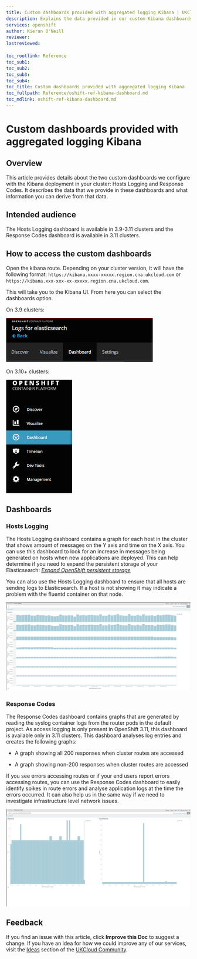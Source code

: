 ```yaml
---
title: Custom dashboards provided with aggregated logging Kibana | UKCloud Ltd
description: Explains the data provided in our custom Kibana dashboards and how you can use that data.
services: openshift
author: Kieran O'Neill
reviewer:
lastreviewed: 

toc_rootlink: Reference
toc_sub1:
toc_sub2:
toc_sub3:
toc_sub4:
toc_title: Custom dashboards provided with aggregated logging Kibana
toc_fullpath: Reference/oshift-ref-kibana-dashboard.md
toc_mdlink: oshift-ref-kibana-dashboard.md
---
```


# Custom dashboards provided with aggregated logging Kibana

## Overview

This article provides details about the two custom dashboards we configure with the Kibana deployment in your cluster: Hosts Logging and Response Codes. It describes the data that we provide in these dashboards and what information you can derive from that data.

## Intended audience

The Hosts Logging dashboard is available in 3.9-3.11 clusters and the Response Codes dashboard is available in 3.11 clusters.

## How to access the custom dashboards

Open the kibana route. Depending on your cluster version, it will have the following format: `https://kibana.xxxx-xxxxx.region.cna.ukcloud.com` or `https://kibana.xxx-xxx-xx-xxxxx.region.cna.ukcloud.com`.

This will take you to the Kibana UI. From here you can select the dashboards option. 

On 3.9 clusters:

![3.9 Kibana screenshot](images/oshift-kibana-dash-39.png)

On 3.10+ clusters:

![3.10+ Kibana screenshot](images/oshift-kibana-dash-311.png)

## Dashboards

### Hosts Logging

The Hosts Logging dashboard contains a graph for each host in the cluster that shows amount of messages on the Y axis and time on the X axis. You can use this dashboard to look for an increase in messages being generated on hosts when new applications are deployed. This can help determine if you need to expand the persistent storage of your Elasticsearch: [*Expand OpenShift persistent storage*](https://docs.ukcloud.com/articles/openshift/oshift-how-expand-persistent-vols.html)

You can also use the Hosts Logging dashboard to ensure that all hosts are sending logs to Elasticsearch. If a host is not showing it may indicate a problem with the fluentd container on that node. 

![Hosts Logging dashboard](images/oshift-kibana-hosts.png)

### Response Codes

The Response Codes dashboard contains graphs that are generated by reading the syslog container logs from the router pods in the default project. As access logging is only present in OpenShift 3.11, this dashboard is available only in 3.11 clusters.
This dashboard analyses log entries and creates the following graphs:

* A graph showing all 200 responses when cluster routes are accessed

* A graph showing non-200 responses when cluster routes are accessed

If you see errors accessing routes or if your end users report errors accessing routes, you can use the Response Codes dashboard to easily identify spikes in route errors and analyse application logs at the time the errors occurred. It can also help us in the same way if we need to investigate infrastructure level network issues.

![Return Codes Dashboard](images/oshift-kibana-returncodes.png)

## Feedback

If you find an issue with this article, click **Improve this Doc** to suggest a change. If you have an idea for how we could improve any of our services, visit the [Ideas](https://community.ukcloud.com/ideas) section of the [UKCloud Community](https://community.ukcloud.com).

